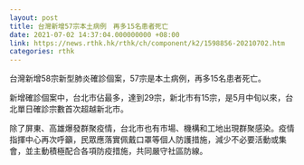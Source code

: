 ```yaml
---
layout: post
title: 台灣新增57宗本土病例　再多15名患者死亡
date: 2021-07-02 14:37:04.000000000 +08:00
link: https://news.rthk.hk/rthk/ch/component/k2/1598856-20210702.htm
categories: rthk
---
```


台灣新增58宗新型肺炎確診個案，57宗是本土病例，再多15名患者死亡。

新增確診個案中，台北市佔最多，達到29宗，新北市有15宗，是5月中旬以來，台北單日確診宗數首次超越新北市。

除了屏東、高雄爆發群聚疫情，台北市也有市場、機構和工地出現群聚感染。疫情指揮中心再次呼籲，民眾應落實佩戴口罩等個人防護措施，減少不必要活動或集會，並主動積極配合各項防疫措施，共同嚴守社區防線。
